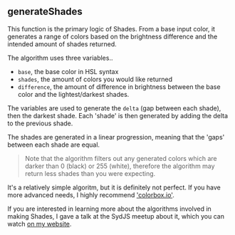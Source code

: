 ## generateShades

This function is the primary logic of Shades. From a base input color, it generates a range of colors based on the brightness difference and the intended amount of shades returned.

The algorithm uses three variables..

- `base`, the base color in HSL syntax
- `shades`, the amount of colors you would like returned
- `difference`, the amount of difference in brightness between the base color and the lightest/darkest shades.

The variables are used to generate the `delta` (gap between each shade), then the darkest shade. Each 'shade' is then generated by adding the delta to the previous shade.

The shades are generated in a linear progression, meaning that the 'gaps' between each shade are equal.

> Note that the algorithm filters out any generated colors which are darker than 0 (black) or 255 (white), therefore the algorithm may return less shades than you were expecting.

It's a relatively simple algoritm, but it is definitely not perfect. If you have more advanced needs, I highly recommend ['colorbox.io'](https://colorbox.io).

If you are interested in learning more about the algorithms involved in making Shades, I gave a talk at the SydJS meetup about it, which you can watch [on my website](https://nathansimpson.design/talks/manipulate-colour-in-javascript).
